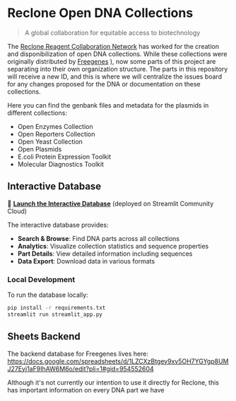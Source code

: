 # Reclone Open DNA Collections

> A global collaboration for equitable access to biotechnology

The [Reclone Reagent Collaboration Network](https://reclone.org) has worked for the creation and disponibilization of open DNA collections. While these collections were originally distributed by [Freegenes](https://stanford.freegenes.org)
), now some parts of this project are separating into their own organization structure. The parts in this repository will receive a new ID, and this is where we will centralize the issues board for any changes proposed for the DNA or documentation on these collections.

Here you can find the genbank files and metadata for the plasmids in different collections:
- Open Enzymes Collection
- Open Reporters Collection
- Open Yeast Collection
- Open Plasmids
- E.coli Protein Expression Toolkit
- Molecular Diagnostics Toolkit

## Interactive Database

🧬 **[Launch the Interactive Database](https://your-app-name.streamlit.app)** (deployed on Streamlit Community Cloud)

The interactive database provides:
- **Search & Browse**: Find DNA parts across all collections
- **Analytics**: Visualize collection statistics and sequence properties
- **Part Details**: View detailed information including sequences
- **Data Export**: Download data in various formats

### Local Development

To run the database locally:

```bash
pip install -r requirements.txt
streamlit run streamlit_app.py
```

## Sheets Backend

The backend database for Freegenes lives here: https://docs.google.com/spreadsheets/d/1LZCXzBtgey9xv5OH7YGYgp8UMJ27Eyj1aF9IhAW6M6o/edit?pli=1#gid=954552604

Although it's not currently our intention to use it directly for Reclone, this has important information on every DNA part we have
